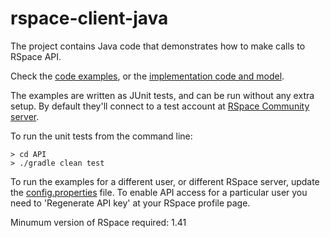 # rspace-client-java
The project contains Java code that demonstrates how to make calls to RSpace API.

Check the [code examples](https://github.com/rspace-os/rspace-client-java/tree/master/API/src/test/java/com/researchspace/api/client/examples),
or the [implementation code and model](https://github.com/rspace-os/rspace-client-java/tree/master/API/src/main/java/com/researchspace/api/client).

The examples are written as JUnit tests, and can be run without any extra setup. By default they'll connect to a test account at [RSpace Community server](https://community.researchspace.com/public/apiDocs). 

To run the unit tests from the command line:

    > cd API
    > ./gradle clean test

To run the examples for a different user, or different RSpace server, update the [config.properties](https://github.com/rspace-os/rspace-client-java/blob/master/API/config.properties) file. To enable API access for a particular user you need to 'Regenerate API key' at your RSpace profile page.

Minumum version of RSpace required: 1.41

